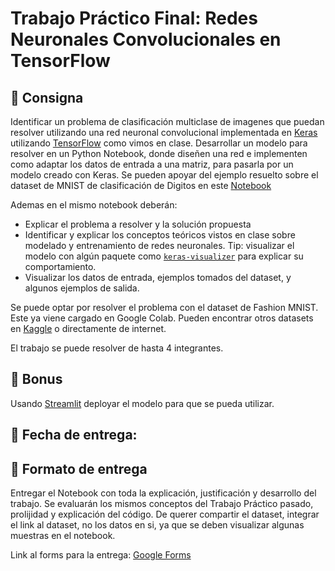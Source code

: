 # Trabajo Práctico Final: Redes Neuronales Convolucionales en TensorFlow

## 📑 Consigna

Identificar un problema de clasificación multiclase de imagenes que puedan resolver utilizando una red neuronal convolucional implementada en [Keras](https://keras.io/) utilizando [TensorFlow](https://www.tensorflow.org/) como vimos en clase.
Desarrollar un modelo para resolver en un Python Notebook, donde diseñen una red e implementen como adaptar los datos de entrada a una matriz, para pasarla por un modelo creado con Keras.
Se pueden apoyar del ejemplo resuelto sobre el dataset de MNIST de clasificación de Digitos en este [Notebook](https://github.com/IgnacioPardo/Tecnologias_Exponenciales_2024/blob/main/Avanzado/Ejemplo_MNIST_NN_CNN.ipynb)

Ademas en el mismo notebook deberán:

- Explicar el problema a resolver y la solución propuesta
- Identificar y explicar los conceptos teóricos vistos en clase sobre modelado y entrenamiento de redes neuronales. Tip: visualizar el modelo con algún paquete como [`keras-visualizer`](https://github.com/lordmahyar/keras-visualizer) para explicar su comportamiento.
- Visualizar los datos de entrada, ejemplos tomados del dataset, y algunos ejemplos de salida.

Se puede optar por resolver el problema con el dataset de Fashion MNIST. Este ya viene cargado en Google Colab.
Pueden encontrar otros datasets en [Kaggle](https://kaggle.com/) o directamente de internet.

El trabajo se puede resolver de hasta 4 integrantes.

## 🔋 Bonus

Usando [Streamlit](https://streamlit.io/) deployar el modelo para que se pueda utilizar.

## 📅 Fecha de entrega: 

## 📝 Formato de entrega

Entregar el Notebook con toda la explicación, justificación y desarrollo del trabajo. Se evaluarán los mismos conceptos del Trabajo Práctico pasado, prolijidad y explicación del código.
De querer compartir el dataset, integrar el link al dataset, no los datos en si, ya que se deben visualizar algunas muestras en el notebook.

Link al forms para la entrega: [Google Forms]()
